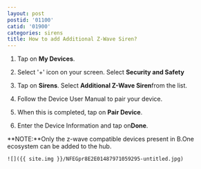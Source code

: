 ```yaml
---
layout: post
postid: '01100'
catid: '01900'
categories: sirens
title: How to add Additional Z-Wave Siren?
---
```


1. Tap on **My Devices**.

2. Select '+' icon on your screen. Select **Security and Safety**

3. Tap on **Sirens**. Select **Additional Z-Wave Siren**from the list.

4. Follow the Device User Manual to pair your device.

5. When this is completed, tap on **Pair Device**.

6. Enter the Device Information and tap on**Done**.

**NOTE:**Only the z-wave compatible devices present in B.One ecosystem can be added to the hub.

    ![]({{ site.img }}/NFEGpr8E2E01487971059295-untitled.jpg)